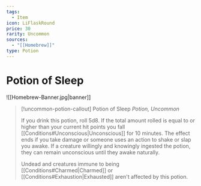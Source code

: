 ```yaml
---
tags:
  - Item
icon: LiFlaskRound
price: 30
rarity: Uncommon
sources:
  - "[[Homebrew]]"
type: Potion
---
```


# Potion of Sleep

![[Homebrew-Banner.jpg|banner]]
>[!uncommon-potion-callout] Potion of Sleep
>*Potion, Uncommon*
>
> If you drink this potion, roll 5d8. If the total amount rolled is equal to or higher than your current hit points you fall [[Conditions#Unconscious|Unconscious]] for 10 minutes. The effect ends if you take damage or someone uses an action to shake or slap you awake. If a creature willingly and knowingly ingested the potion, they can remain unconscious until they awake naturally.
>
> Undead and creatures immune to being [[Conditions#Charmed|Charmed]] or [[Conditions#Exhaustion|Exhausted]] aren't affected by this potion.
